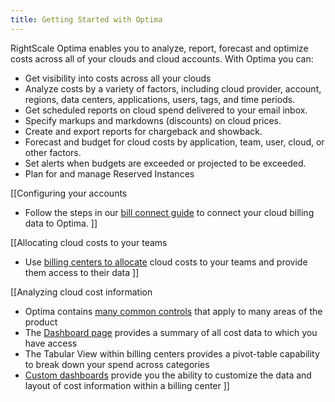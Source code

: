 ```yaml
---
title: Getting Started with Optima
---
```


RightScale Optima enables you to analyze, report, forecast and optimize costs across all of your clouds and cloud accounts. With Optima you can:

* Get visibility into costs across all your clouds
* Analyze costs by a variety of factors, including cloud provider, account, regions, data centers, applications, users, tags, and time periods.
* Get scheduled reports on cloud spend delivered to your email inbox.
* Specify markups and markdowns (discounts) on cloud prices.
* Create and export reports for chargeback and showback.
* Forecast and budget for cloud costs by application, team, user, cloud, or other factors.
* Set alerts when budgets are exceeded or projected to be exceeded.
* Plan for and manage Reserved Instances

[[Configuring your accounts
* Follow the steps in our [bill connect guide](/optima/getting_started/bill_connect/) to connect your cloud billing data to Optima.
]]

[[Allocating cloud costs to your teams
* Use [billing centers to allocate](/ca/ca_about_billing_centers.html) cloud costs to your teams and provide them access to their data
]]

[[Analyzing cloud cost information
* Optima contains [many common controls](../guides/general_controls.html) that apply to many areas of the product
* The [Dashboard page](../guides/dashboard.html) provides a summary of all cost data to which you have access
* The Tabular View within billing centers provides a pivot-table capability to break down your spend across categories
* [Custom dashboards](../guides/custom_dashboards.html) provide you the ability to customize the data and layout of cost information within a billing center
]]

